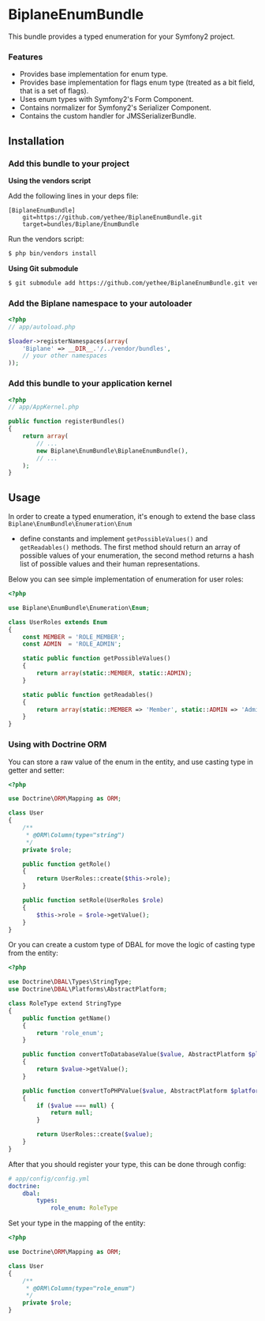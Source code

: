 BiplaneEnumBundle
=================

This bundle provides a typed enumeration for your Symfony2 project.

### Features

- Provides base implementation for enum type.
- Provides base implementation for flags enum type (treated as a bit field, that is a set of flags).
- Uses enum types with Symfony2's Form Component.
- Contains normalizer for Symfony2's Serializer Component.
- Contains the custom handler for JMSSerializerBundle.

Installation
------------

### Add this bundle to your project

**Using the vendors script**

Add the following lines in your deps file:

    [BiplaneEnumBundle]
        git=https://github.com/yethee/BiplaneEnumBundle.git
        target=bundles/Biplane/EnumBundle

Run the vendors script:

```bash
$ php bin/vendors install
```

**Using Git submodule**

```bash
$ git submodule add https://github.com/yethee/BiplaneEnumBundle.git vendor/bundles/Biplane/EnumBundle
```

### Add the Biplane namespace to your autoloader

```php
<?php
// app/autoload.php

$loader->registerNamespaces(array(
    'Biplane' => __DIR__.'/../vendor/bundles',
    // your other namespaces
));
```

### Add this bundle to your application kernel

```php
<?php
// app/AppKernel.php

public function registerBundles()
{
    return array(
        // ...
        new Biplane\EnumBundle\BiplaneEnumBundle(),
        // ...
    );
}
```

Usage
-----

In order to create a typed enumeration, it's enough to extend the base class `Biplane\EnumBundle\Enumeration\Enum`
- define constants and implement `getPossibleValues()` and `getReadables()` methods. The first method
should return an array of possible values of your enumeration, the second method returns a hash list
of possible values and their human representations.

Below you can see simple implementation of enumeration for user roles:

```php
<?php

use Biplane\EnumBundle\Enumeration\Enum;

class UserRoles extends Enum
{
    const MEMBER = 'ROLE_MEMBER';
    const ADMIN  = 'ROLE_ADMIN';

    static public function getPossibleValues()
    {
        return array(static::MEMBER, static::ADMIN);
    }

    static public function getReadables()
    {
        return array(static::MEMBER => 'Member', static::ADMIN => 'Admin');
    }
}
```

### Using with Doctrine ORM

You can store a raw value of the enum in the entity, and use casting type in getter and setter:

```php
<?php

use Doctrine\ORM\Mapping as ORM;

class User
{
    /**
     * @ORM\Column(type="string")
     */
    private $role;

    public function getRole()
    {
        return UserRoles::create($this->role);
    }

    public function setRole(UserRoles $role)
    {
        $this->role = $role->getValue();
    }
}
```

Or you can create a custom type of DBAL for move the logic of casting type from the entity:

```php
<?php

use Doctrine\DBAL\Types\StringType;
use Doctrine\DBAL\Platforms\AbstractPlatform;

class RoleType extend StringType
{
    public function getName()
    {
        return 'role_enum';
    }

    public function convertToDatabaseValue($value, AbstractPlatform $platform)
    {
        return $value->getValue();
    }

    public function convertToPHPValue($value, AbstractPlatform $platform)
    {
        if ($value === null) {
            return null;
        }

        return UserRoles::create($value);
    }
}
```

After that you should register your type, this can be done through config:

```yaml
# app/config/config.yml
doctrine:
    dbal:
        types:
            role_enum: RoleType
```

Set your type in the mapping of the entity:

```php
<?php

use Doctrine\ORM\Mapping as ORM;

class User
{
    /**
     * @ORM\Column(type="role_enum")
     */
    private $role;
}
```